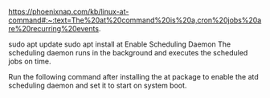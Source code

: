 https://phoenixnap.com/kb/linux-at-command#:~:text=The%20at%20command%20is%20a,cron%20jobs%20are%20recurring%20events.

sudo apt update
sudo apt install at
Enable Scheduling Daemon
The scheduling daemon runs in the background and executes the scheduled jobs on time.

Run the following command after installing the at package to enable the atd scheduling daemon and set it to start on system boot.